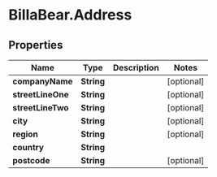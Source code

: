# BillaBear.Address

## Properties
Name | Type | Description | Notes
------------ | ------------- | ------------- | -------------
**companyName** | **String** |  | [optional] 
**streetLineOne** | **String** |  | [optional] 
**streetLineTwo** | **String** |  | [optional] 
**city** | **String** |  | [optional] 
**region** | **String** |  | [optional] 
**country** | **String** |  | 
**postcode** | **String** |  | [optional] 
